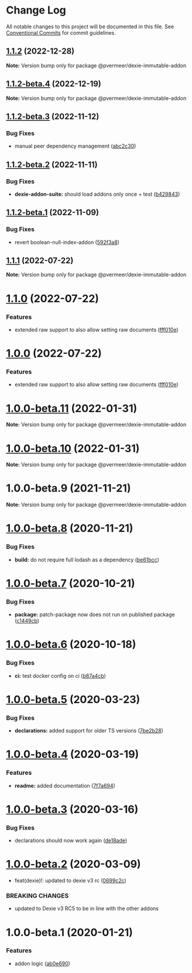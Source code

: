 # Change Log

All notable changes to this project will be documented in this file.
See [Conventional Commits](https://conventionalcommits.org) for commit guidelines.

## [1.1.2](https://github.com/PVermeer/dexie-addon-suite-monorepo/compare/@pvermeer/dexie-immutable-addon@1.1.2-beta.4...@pvermeer/dexie-immutable-addon@1.1.2) (2022-12-28)

**Note:** Version bump only for package @pvermeer/dexie-immutable-addon

## [1.1.2-beta.4](https://github.com/PVermeer/dexie-addon-suite-monorepo/compare/@pvermeer/dexie-immutable-addon@1.1.2-beta.3...@pvermeer/dexie-immutable-addon@1.1.2-beta.4) (2022-12-19)

**Note:** Version bump only for package @pvermeer/dexie-immutable-addon

## [1.1.2-beta.3](https://github.com/PVermeer/dexie-addon-suite-monorepo/compare/@pvermeer/dexie-immutable-addon@1.1.2-beta.2...@pvermeer/dexie-immutable-addon@1.1.2-beta.3) (2022-11-12)

### Bug Fixes

- manual peer dependency management ([abc2c30](https://github.com/PVermeer/dexie-addon-suite-monorepo/commit/abc2c30fc1841ff6b43de67b3ef4cbc4040808c0))

## [1.1.2-beta.2](https://github.com/PVermeer/dexie-addon-suite-monorepo/compare/@pvermeer/dexie-immutable-addon@1.1.2-beta.1...@pvermeer/dexie-immutable-addon@1.1.2-beta.2) (2022-11-11)

### Bug Fixes

- **dexie-addon-suite:** should load addons only once + test ([b429843](https://github.com/PVermeer/dexie-addon-suite-monorepo/commit/b429843445fdb08053c21b600c180a117689d056))

## [1.1.2-beta.1](https://github.com/PVermeer/dexie-addon-suite-monorepo/compare/@pvermeer/dexie-immutable-addon@1.1.1...@pvermeer/dexie-immutable-addon@1.1.2-beta.1) (2022-11-09)

### Bug Fixes

- revert boolean-null-index-addon ([592f3a8](https://github.com/PVermeer/dexie-addon-suite-monorepo/commit/592f3a8770cfdba81b0c1ac5d84f2e5a85609963))

## [1.1.1](https://github.com/PVermeer/dexie-addon-suite-monorepo/compare/@pvermeer/dexie-immutable-addon@1.1.0...@pvermeer/dexie-immutable-addon@1.1.1) (2022-07-22)

**Note:** Version bump only for package @pvermeer/dexie-immutable-addon

# [1.1.0](https://github.com/PVermeer/dexie-addon-suite-monorepo/compare/@pvermeer/dexie-immutable-addon@1.0.0-beta.11...@pvermeer/dexie-immutable-addon@1.1.0) (2022-07-22)

### Features

- extended raw support to also allow setting raw documents ([fff010e](https://github.com/PVermeer/dexie-addon-suite-monorepo/commit/fff010e84002c1c28b64f2bca860286814661259))

# [1.0.0](https://github.com/PVermeer/dexie-addon-suite-monorepo/compare/@pvermeer/dexie-immutable-addon@1.0.0-beta.11...@pvermeer/dexie-immutable-addon@1.0.0) (2022-07-22)

### Features

- extended raw support to also allow setting raw documents ([fff010e](https://github.com/PVermeer/dexie-addon-suite-monorepo/commit/fff010e84002c1c28b64f2bca860286814661259))

# [1.0.0-beta.11](https://github.com/PVermeer/dexie-addon-suite-monorepo/compare/@pvermeer/dexie-immutable-addon@1.0.0-beta.10...@pvermeer/dexie-immutable-addon@1.0.0-beta.11) (2022-01-31)

**Note:** Version bump only for package @pvermeer/dexie-immutable-addon

# [1.0.0-beta.10](https://github.com/PVermeer/dexie-addon-suite-monorepo/compare/@pvermeer/dexie-immutable-addon@1.0.0-beta.9...@pvermeer/dexie-immutable-addon@1.0.0-beta.10) (2022-01-31)

**Note:** Version bump only for package @pvermeer/dexie-immutable-addon

# 1.0.0-beta.9 (2021-11-21)

**Note:** Version bump only for package @pvermeer/dexie-immutable-addon

# [1.0.0-beta.8](https://github.com/PVermeer/dexie-immutable-addon/compare/v1.0.0-beta.7...v1.0.0-beta.8) (2020-11-21)

### Bug Fixes

- **build:** do not require full lodash as a dependency ([be61bcc](https://github.com/PVermeer/dexie-immutable-addon/commit/be61bccc6f95d9c7579b637a47a4bd53d93395df))

# [1.0.0-beta.7](https://github.com/PVermeer/dexie-immutable-addon/compare/v1.0.0-beta.6...v1.0.0-beta.7) (2020-10-21)

### Bug Fixes

- **package:** patch-package now does not run on published package ([c1449cb](https://github.com/PVermeer/dexie-immutable-addon/commit/c1449cb419cc683758558dd28aec34ba2cb6fce4))

# [1.0.0-beta.6](https://github.com/PVermeer/dexie-immutable-addon/compare/v1.0.0-beta.5...v1.0.0-beta.6) (2020-10-18)

### Bug Fixes

- **ci:** test docker config on ci ([b87a4cb](https://github.com/PVermeer/dexie-immutable-addon/commit/b87a4cb94f99f6c15e1cd65b029d9ca8b9c290dc))

# [1.0.0-beta.5](https://github.com/PVermeer/dexie-immutable-addon/compare/v1.0.0-beta.4...v1.0.0-beta.5) (2020-03-23)

### Bug Fixes

- **declarations:** added support for older TS versions ([7be2b28](https://github.com/PVermeer/dexie-immutable-addon/commit/7be2b284732d0f311e8b7ce850ade4555b88a2be))

# [1.0.0-beta.4](https://github.com/PVermeer/dexie-immutable-addon/compare/v1.0.0-beta.3...v1.0.0-beta.4) (2020-03-19)

### Features

- **readme:** added documentation ([7f7a694](https://github.com/PVermeer/dexie-immutable-addon/commit/7f7a6948711b3e5ff0ed62e8825aea0cf12e52d2))

# [1.0.0-beta.3](https://github.com/PVermeer/dexie-immutable-addon/compare/v1.0.0-beta.2...v1.0.0-beta.3) (2020-03-16)

### Bug Fixes

- declarations should now work again ([de18ade](https://github.com/PVermeer/dexie-immutable-addon/commit/de18adee16cf6f7ae68f0d9d2cafd9c6da25f989))

# [1.0.0-beta.2](https://github.com/PVermeer/dexie-immutable-addon/compare/v1.0.0-beta.1...v1.0.0-beta.2) (2020-03-09)

- feat(dexie)!: updated to dexie v3 rc ([0699c2c](https://github.com/PVermeer/dexie-immutable-addon/commit/0699c2cb621f6c0416d19917df6d11af0580d5e7))

### BREAKING CHANGES

- updated to Dexie v3 RC5 to be in line with the other addons

# 1.0.0-beta.1 (2020-01-21)

### Features

- addon logic ([ab0e690](https://github.com/PVermeer/dexie-immutable-addon/commit/ab0e69017bc10076d7c80a487b8d6c89c70a2cc6))
